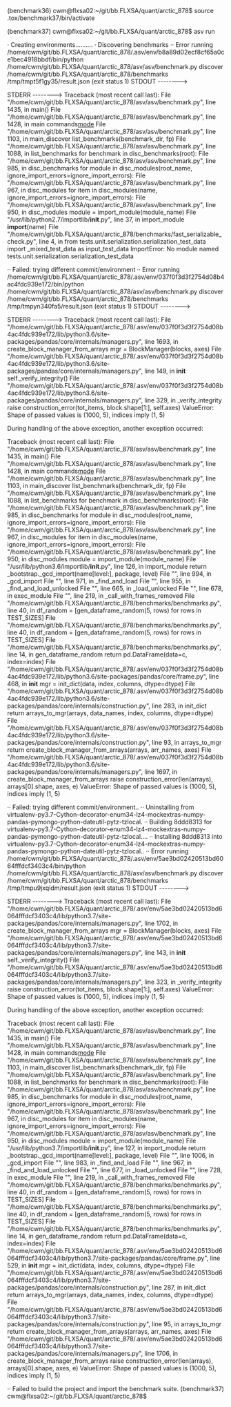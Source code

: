 (benchmark36) cwm@flxsa02:~/git/bb.FLXSA/quant/arctic_878$ source .tox/benchmark37/bin/activate

(benchmark37) cwm@flxsa02:~/git/bb.FLXSA/quant/arctic_878$ asv run

· Creating environments..........
· Discovering benchmarks
·· Error running /home/cwm/git/bb.FLXSA/quant/arctic_878/.asv/env/b8a89d02ecf8cf65a0ce1bec4918bbdf/bin/python /home/cwm/git/bb.FLXSA/quant/arctic_878/asv/asv/benchmark.py discover /home/cwm/git/bb.FLXSA/quant/arctic_878/benchmarks /tmp/tmpt5f1gy35/result.json (exit status 1)
   STDOUT -------->
   
   STDERR -------->
   Traceback (most recent call last):
     File "/home/cwm/git/bb.FLXSA/quant/arctic_878/asv/asv/benchmark.py", line 1435, in <module>
       main()
     File "/home/cwm/git/bb.FLXSA/quant/arctic_878/asv/asv/benchmark.py", line 1428, in main
       commands[mode](args)
     File "/home/cwm/git/bb.FLXSA/quant/arctic_878/asv/asv/benchmark.py", line 1103, in main_discover
       list_benchmarks(benchmark_dir, fp)
     File "/home/cwm/git/bb.FLXSA/quant/arctic_878/asv/asv/benchmark.py", line 1088, in list_benchmarks
       for benchmark in disc_benchmarks(root):
     File "/home/cwm/git/bb.FLXSA/quant/arctic_878/asv/asv/benchmark.py", line 985, in disc_benchmarks
       for module in disc_modules(root_name, ignore_import_errors=ignore_import_errors):
     File "/home/cwm/git/bb.FLXSA/quant/arctic_878/asv/asv/benchmark.py", line 967, in disc_modules
       for item in disc_modules(name, ignore_import_errors=ignore_import_errors):
     File "/home/cwm/git/bb.FLXSA/quant/arctic_878/asv/asv/benchmark.py", line 950, in disc_modules
       module = import_module(module_name)
     File "/usr/lib/python2.7/importlib/__init__.py", line 37, in import_module
       __import__(name)
     File "/home/cwm/git/bb.FLXSA/quant/arctic_878/benchmarks/fast_serializable_check.py", line 4, in <module>
       from tests.unit.serialization.serialization_test_data import _mixed_test_data as input_test_data
   ImportError: No module named tests.unit.serialization.serialization_test_data

·· Failed: trying different commit/environment
·· Error running /home/cwm/git/bb.FLXSA/quant/arctic_878/.asv/env/037f0f3d3f2754d08b4ac4fdc939e172/bin/python /home/cwm/git/bb.FLXSA/quant/arctic_878/asv/asv/benchmark.py discover /home/cwm/git/bb.FLXSA/quant/arctic_878/benchmarks /tmp/tmpyn340fa5/result.json (exit status 1)
   STDOUT -------->
   
   STDERR -------->
   Traceback (most recent call last):
     File "/home/cwm/git/bb.FLXSA/quant/arctic_878/.asv/env/037f0f3d3f2754d08b4ac4fdc939e172/lib/python3.6/site-packages/pandas/core/internals/managers.py", line 1693, in create_block_manager_from_arrays
       mgr = BlockManager(blocks, axes)
     File "/home/cwm/git/bb.FLXSA/quant/arctic_878/.asv/env/037f0f3d3f2754d08b4ac4fdc939e172/lib/python3.6/site-packages/pandas/core/internals/managers.py", line 149, in __init__
       self._verify_integrity()
     File "/home/cwm/git/bb.FLXSA/quant/arctic_878/.asv/env/037f0f3d3f2754d08b4ac4fdc939e172/lib/python3.6/site-packages/pandas/core/internals/managers.py", line 329, in _verify_integrity
       raise construction_error(tot_items, block.shape[1:], self.axes)
   ValueError: Shape of passed values is (1000, 5), indices imply (1, 5)
   
   During handling of the above exception, another exception occurred:
   
   Traceback (most recent call last):
     File "/home/cwm/git/bb.FLXSA/quant/arctic_878/asv/asv/benchmark.py", line 1435, in <module>
       main()
     File "/home/cwm/git/bb.FLXSA/quant/arctic_878/asv/asv/benchmark.py", line 1428, in main
       commands[mode](args)
     File "/home/cwm/git/bb.FLXSA/quant/arctic_878/asv/asv/benchmark.py", line 1103, in main_discover
       list_benchmarks(benchmark_dir, fp)
     File "/home/cwm/git/bb.FLXSA/quant/arctic_878/asv/asv/benchmark.py", line 1088, in list_benchmarks
       for benchmark in disc_benchmarks(root):
     File "/home/cwm/git/bb.FLXSA/quant/arctic_878/asv/asv/benchmark.py", line 985, in disc_benchmarks
       for module in disc_modules(root_name, ignore_import_errors=ignore_import_errors):
     File "/home/cwm/git/bb.FLXSA/quant/arctic_878/asv/asv/benchmark.py", line 967, in disc_modules
       for item in disc_modules(name, ignore_import_errors=ignore_import_errors):
     File "/home/cwm/git/bb.FLXSA/quant/arctic_878/asv/asv/benchmark.py", line 950, in disc_modules
       module = import_module(module_name)
     File "/usr/lib/python3.6/importlib/__init__.py", line 126, in import_module
       return _bootstrap._gcd_import(name[level:], package, level)
     File "<frozen importlib._bootstrap>", line 994, in _gcd_import
     File "<frozen importlib._bootstrap>", line 971, in _find_and_load
     File "<frozen importlib._bootstrap>", line 955, in _find_and_load_unlocked
     File "<frozen importlib._bootstrap>", line 665, in _load_unlocked
     File "<frozen importlib._bootstrap_external>", line 678, in exec_module
     File "<frozen importlib._bootstrap>", line 219, in _call_with_frames_removed
     File "/home/cwm/git/bb.FLXSA/quant/arctic_878/benchmarks/benchmarks.py", line 40, in <module>
       df_random = [gen_dataframe_random(5, rows) for rows in TEST_SIZES]
     File "/home/cwm/git/bb.FLXSA/quant/arctic_878/benchmarks/benchmarks.py", line 40, in <listcomp>
       df_random = [gen_dataframe_random(5, rows) for rows in TEST_SIZES]
     File "/home/cwm/git/bb.FLXSA/quant/arctic_878/benchmarks/benchmarks.py", line 14, in gen_dataframe_random
       return pd.DataFrame(data=c, index=index)
     File "/home/cwm/git/bb.FLXSA/quant/arctic_878/.asv/env/037f0f3d3f2754d08b4ac4fdc939e172/lib/python3.6/site-packages/pandas/core/frame.py", line 468, in __init__
       mgr = init_dict(data, index, columns, dtype=dtype)
     File "/home/cwm/git/bb.FLXSA/quant/arctic_878/.asv/env/037f0f3d3f2754d08b4ac4fdc939e172/lib/python3.6/site-packages/pandas/core/internals/construction.py", line 283, in init_dict
       return arrays_to_mgr(arrays, data_names, index, columns, dtype=dtype)
     File "/home/cwm/git/bb.FLXSA/quant/arctic_878/.asv/env/037f0f3d3f2754d08b4ac4fdc939e172/lib/python3.6/site-packages/pandas/core/internals/construction.py", line 93, in arrays_to_mgr
       return create_block_manager_from_arrays(arrays, arr_names, axes)
     File "/home/cwm/git/bb.FLXSA/quant/arctic_878/.asv/env/037f0f3d3f2754d08b4ac4fdc939e172/lib/python3.6/site-packages/pandas/core/internals/managers.py", line 1697, in create_block_manager_from_arrays
       raise construction_error(len(arrays), arrays[0].shape, axes, e)
   ValueError: Shape of passed values is (1000, 5), indices imply (1, 5)

·· Failed: trying different commit/environment..
·· Uninstalling from virtualenv-py3.7-Cython-decorator-enum34-lz4-mockextras-numpy-pandas-pymongo-python-dateutil-pytz-tzlocal.
·· Building 8ddd8313 for virtualenv-py3.7-Cython-decorator-enum34-lz4-mockextras-numpy-pandas-pymongo-python-dateutil-pytz-tzlocal....
·· Installing 8ddd8313 into virtualenv-py3.7-Cython-decorator-enum34-lz4-mockextras-numpy-pandas-pymongo-python-dateutil-pytz-tzlocal..
·· Error running /home/cwm/git/bb.FLXSA/quant/arctic_878/.asv/env/5ae3bd02420513bd6064fffdcf3403c4/bin/python /home/cwm/git/bb.FLXSA/quant/arctic_878/asv/asv/benchmark.py discover /home/cwm/git/bb.FLXSA/quant/arctic_878/benchmarks /tmp/tmpu9jxqidm/result.json (exit status 1)
   STDOUT -------->
   
   STDERR -------->
   Traceback (most recent call last):
     File "/home/cwm/git/bb.FLXSA/quant/arctic_878/.asv/env/5ae3bd02420513bd6064fffdcf3403c4/lib/python3.7/site-packages/pandas/core/internals/managers.py", line 1702, in create_block_manager_from_arrays
       mgr = BlockManager(blocks, axes)
     File "/home/cwm/git/bb.FLXSA/quant/arctic_878/.asv/env/5ae3bd02420513bd6064fffdcf3403c4/lib/python3.7/site-packages/pandas/core/internals/managers.py", line 143, in __init__
       self._verify_integrity()
     File "/home/cwm/git/bb.FLXSA/quant/arctic_878/.asv/env/5ae3bd02420513bd6064fffdcf3403c4/lib/python3.7/site-packages/pandas/core/internals/managers.py", line 323, in _verify_integrity
       raise construction_error(tot_items, block.shape[1:], self.axes)
   ValueError: Shape of passed values is (1000, 5), indices imply (1, 5)
   
   During handling of the above exception, another exception occurred:
   
   Traceback (most recent call last):
     File "/home/cwm/git/bb.FLXSA/quant/arctic_878/asv/asv/benchmark.py", line 1435, in <module>
       main()
     File "/home/cwm/git/bb.FLXSA/quant/arctic_878/asv/asv/benchmark.py", line 1428, in main
       commands[mode](args)
     File "/home/cwm/git/bb.FLXSA/quant/arctic_878/asv/asv/benchmark.py", line 1103, in main_discover
       list_benchmarks(benchmark_dir, fp)
     File "/home/cwm/git/bb.FLXSA/quant/arctic_878/asv/asv/benchmark.py", line 1088, in list_benchmarks
       for benchmark in disc_benchmarks(root):
     File "/home/cwm/git/bb.FLXSA/quant/arctic_878/asv/asv/benchmark.py", line 985, in disc_benchmarks
       for module in disc_modules(root_name, ignore_import_errors=ignore_import_errors):
     File "/home/cwm/git/bb.FLXSA/quant/arctic_878/asv/asv/benchmark.py", line 967, in disc_modules
       for item in disc_modules(name, ignore_import_errors=ignore_import_errors):
     File "/home/cwm/git/bb.FLXSA/quant/arctic_878/asv/asv/benchmark.py", line 950, in disc_modules
       module = import_module(module_name)
     File "/usr/lib/python3.7/importlib/__init__.py", line 127, in import_module
       return _bootstrap._gcd_import(name[level:], package, level)
     File "<frozen importlib._bootstrap>", line 1006, in _gcd_import
     File "<frozen importlib._bootstrap>", line 983, in _find_and_load
     File "<frozen importlib._bootstrap>", line 967, in _find_and_load_unlocked
     File "<frozen importlib._bootstrap>", line 677, in _load_unlocked
     File "<frozen importlib._bootstrap_external>", line 728, in exec_module
     File "<frozen importlib._bootstrap>", line 219, in _call_with_frames_removed
     File "/home/cwm/git/bb.FLXSA/quant/arctic_878/benchmarks/benchmarks.py", line 40, in <module>
       df_random = [gen_dataframe_random(5, rows) for rows in TEST_SIZES]
     File "/home/cwm/git/bb.FLXSA/quant/arctic_878/benchmarks/benchmarks.py", line 40, in <listcomp>
       df_random = [gen_dataframe_random(5, rows) for rows in TEST_SIZES]
     File "/home/cwm/git/bb.FLXSA/quant/arctic_878/benchmarks/benchmarks.py", line 14, in gen_dataframe_random
       return pd.DataFrame(data=c, index=index)
     File "/home/cwm/git/bb.FLXSA/quant/arctic_878/.asv/env/5ae3bd02420513bd6064fffdcf3403c4/lib/python3.7/site-packages/pandas/core/frame.py", line 529, in __init__
       mgr = init_dict(data, index, columns, dtype=dtype)
     File "/home/cwm/git/bb.FLXSA/quant/arctic_878/.asv/env/5ae3bd02420513bd6064fffdcf3403c4/lib/python3.7/site-packages/pandas/core/internals/construction.py", line 287, in init_dict
       return arrays_to_mgr(arrays, data_names, index, columns, dtype=dtype)
     File "/home/cwm/git/bb.FLXSA/quant/arctic_878/.asv/env/5ae3bd02420513bd6064fffdcf3403c4/lib/python3.7/site-packages/pandas/core/internals/construction.py", line 95, in arrays_to_mgr
       return create_block_manager_from_arrays(arrays, arr_names, axes)
     File "/home/cwm/git/bb.FLXSA/quant/arctic_878/.asv/env/5ae3bd02420513bd6064fffdcf3403c4/lib/python3.7/site-packages/pandas/core/internals/managers.py", line 1706, in create_block_manager_from_arrays
       raise construction_error(len(arrays), arrays[0].shape, axes, e)
   ValueError: Shape of passed values is (1000, 5), indices imply (1, 5)

·· Failed to build the project and import the benchmark suite.
(benchmark37) cwm@flxsa02:~/git/bb.FLXSA/quant/arctic_878$ 
